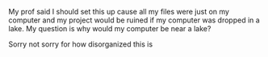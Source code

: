 My prof said I should set this up cause all my files were just on my computer and 
my project would be ruined if my computer was dropped in a lake. 
My question is why would my computer be near a lake? 

Sorry not sorry for how disorganized this is 
